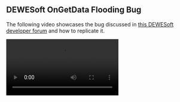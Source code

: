 ## DEWESoft OnGetData Flooding Bug
The following video showcases the bug discussed in [this DEWESoft developer forum](https://developer.dewesoft.com/questions/flooding-the-iappongetdata-event-overwhelms-dewesoft-ui) and how to replicate it.

<video controls>
  <source src="Media/Showcase.mp4" type="video/mp4">
  Your browser does not support the video tag. Look for Media/Showcase.mp4 and view directly.
</video>
